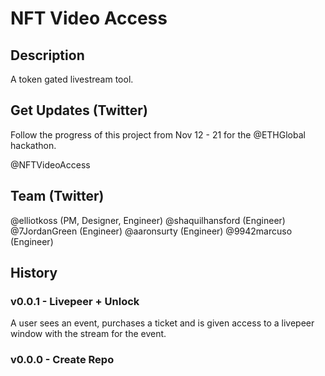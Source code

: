 # NFT Video Access

## Description

A token gated livestream tool.

## Get Updates (Twitter)

Follow the progress of this project from Nov 12 - 21 for the @ETHGlobal hackathon.

@NFTVideoAccess

## Team (Twitter)

@elliotkoss (PM, Designer, Engineer)
@shaquilhansford (Engineer)
@7JordanGreen (Engineer)
@aaronsurty (Engineer)
@9942marcuso (Engineer)

## History

### v0.0.1 - Livepeer + Unlock

A user sees an event, purchases a ticket and is given access to a livepeer window with the stream for the event.

### v0.0.0 - Create Repo
